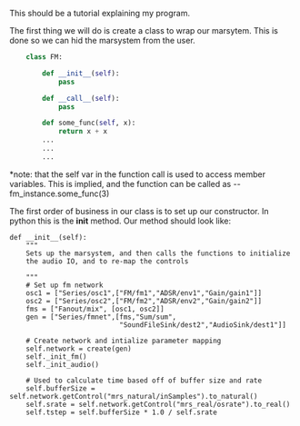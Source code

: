 This should be a tutorial explaining my program.

The first thing we will do is create a class to wrap our marsytem.
This is done so we can hid the marsystem from the user.

```python
    class FM:

        def __init__(self):
            pass

        def __call__(self):
            pass

        def some_func(self, x):
            return x + x
        ...
        ...
        ...
```

*note: that the self var in the function call is used to access
       member variables. This is implied, and the function can
       be called as -- fm_instance.some_func(3)
       

The first order of business in our class is to set up our 
constructor. In python this is the __init__ method. Our method
should look like:


    def __init__(self):
        """
        Sets up the marsystem, and then calls the functions to initialize
        the audio IO, and to re-map the controls

        """
        # Set up fm network
        osc1 = ["Series/osc1",["FM/fm1","ADSR/env1","Gain/gain1"]]
        osc2 = ["Series/osc2",["FM/fm2","ADSR/env2","Gain/gain2"]]
        fms = ["Fanout/mix", [osc1, osc2]]
        gen = ["Series/fmnet",[fms,"Sum/sum",
                               "SoundFileSink/dest2","AudioSink/dest1"]]

        # Create network and intialize parameter mapping
        self.network = create(gen)
        self._init_fm()
        self._init_audio()

        # Used to calculate time based off of buffer size and rate
        self.bufferSize = self.network.getControl("mrs_natural/inSamples").to_natural()
        self.srate = self.network.getControl("mrs_real/osrate").to_real()
        self.tstep = self.bufferSize * 1.0 / self.srate


